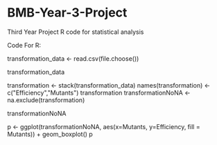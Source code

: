 # BMB-Year-3-Project
Third Year Project R code for statistical analysis 


Code For R:

transformation_data <- read.csv(file.choose())

transformation_data

transformation <- stack(transformation_data)
names(transformation) <- c("Efficiency","Mutants")
transformation
transformationNoNA <- na.exclude(transformation)

transformationNoNA

p <- ggplot(transformationNoNA, aes(x=Mutants, y=Efficiency, fill = Mutants)) + 
  geom_boxplot() 
p
